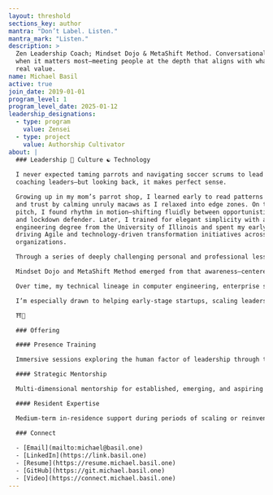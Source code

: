 ```yaml
---
layout: threshold
sections_key: author
mantra: "Don’t Label. Listen."
mantra_mark: "Listen."
description: >
  Zen Leadership Coach; Mindset Dojo & MetaShift Method. Conversational Presence
  when it matters most—meeting people at the depth that aligns with what brings
  real value.
name: Michael Basil
active: true
join_date: 2019-01-01
program_level: 1
program_level_date: 2025-01-12
leadership_designations:
  - type: program
    value: Zensei
  - type: project
    value: Authorship Cultivator
about: |
  ### Leadership 🌱 Culture ☯ Technology
  
  I never expected taming parrots and navigating soccer scrums to lead me to
  coaching leaders—but looking back, it makes perfect sense.

  Growing up in my mom’s parrot shop, I learned early to read patterns of tension
  and trust by calming unruly macaws as I relaxed into edge zones. On the soccer
  pitch, I found rhythm in motion—shifting fluidly between opportunistic striker
  and lockdown defender. Later, I trained for elegant simplicity with a computer
  engineering degree from the University of Illinois and spent my early career
  driving Agile and technology-driven transformation initiatives across complex
  organizations.

  Through a series of deeply challenging personal and professional lessons, I came to see that trying to control everything—inside or out—was itself the obstacle. What once felt like strength revealed itself to be deeply limiting. Letting go—and simultaneously allowing for connection—became the real discipline. In that space, I began to understand the human factor: the invisible networks of emotion, energy, and attention that shape how we relate, decide, and lead.

  Mindset Dojo and MetaShift Method emerged from that awareness—centered on cultivating Conversational Presence when it matters most and meeting people at the level of depth that aligns to bring real value.

  Over time, my technical lineage in computer engineering, enterprise software, and identity innovation (including a U.S. patent) integrated with this human-systems focus. What’s formed is a method for cultivating trust, precision, and agility across secure technical systems and human systems—equally applicable in code review, incident response, post-mortem reflection, organizational change, or difficult family conversations.

  I’m especially drawn to helping early-stage startups, scaling leadership teams, and organizations in moments of reinvention—those inflection points where technical complexity and human tension meet and clarity becomes a competitive advantage.

  ⛩️🌿

  ### Offering

  #### Presence Training

  Immersive sessions exploring the human factor of leadership through the Mindset Dojo approach—MetaShift Method, Zen Leadership, and Conversational Presence—integrated with Agile flow. Designed for moments that matter: navigating executive challenges, retrospectives, incident response, post-mortems, strategic alignment, and personal relationships where presence under pressure defines outcomes. Especially impactful for early-stage founders and teams building their collaborative culture from the start.

  #### Strategic Mentorship

  Multi-dimensional mentorship for established, emerging, and aspiring leaders navigating complexity and change. This engagement meets people where they work—technical, relational, or organizational—integrating Zero Trust, Agile flow, and human systems design into a unified developmental method. Ideal for startup leaders, transformation catalysts, and senior practitioners seeking structured guidance through uncertain growth phases.

  #### Resident Expertise

  Medium-term in-residence support during periods of scaling or reinvention, combining technical depth with human-factor leadership. Lineages include DevSecOps, Zero Trust Identity, Agile transformation, and embodied leadership—bridging secure system delivery with cultural resilience and trust cultivation. Well-suited for executive teams or product organizations needing embedded expertise to stabilize delivery, evolve culture, and design the next level of system and leadership integrity.

  ### Connect
  
  - [Email](mailto:michael@basil.one)
  - [LinkedIn](https://link.basil.one)
  - [Resume](https://resume.michael.basil.one)
  - [GitHub](https://git.michael.basil.one)
  - [Video](https://connect.michael.basil.one)
---
```

